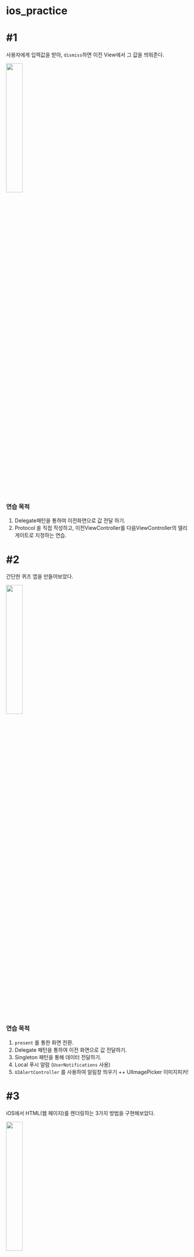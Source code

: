 # ios_practice


# #1

사용자에게 입력값을 받아, `dismiss`하면 이전 View에서 그 값을 띄워준다.

<img width = "30%" src = "https://user-images.githubusercontent.com/46234386/132442079-92f33cf2-0e0e-4c81-94d7-ec8719525d4a.gif"/>


### 연습 목적

1. Delegate패턴을 통하여 이전화면으로 값 전달 하기.
2. Protocol 을 직접 작성하고, 이전ViewController를 다음ViewController의 델리게이트로 지정하는 연습.



# #2

간단한 퀴즈 앱을 만들어보았다.

<img width="30%" src="https://user-images.githubusercontent.com/46234386/132441394-07f02f22-c518-4d38-b862-eef8a33326bb.gif"/>


### 연습 목적

1. `present` 를 통한 화면 전환.
2. Delegate 패턴을 통하여 이전 화면으로 값 전달하기.
3. Singleton 패턴을 통해 데이터 전달하기.
4. Local 푸시 알람 (`UserNotifications`  사용)
5. `UIAlertController` 를 사용하여 알림창 띄우기
 ++ UIImagePicker 이미지피커!
 
 
 
 # #3
 
 iOS에서 HTML(웹 페이지)를 렌더링하는 3가지 방법을 구현해보았다.
 
 <img width="30%" src = "https://user-images.githubusercontent.com/46234386/132443727-19571878-d279-47b5-a122-46dabd7ce4e7.gif"/>
 
 
 ### 연습 목적
 1. String으로 된 URL주소를 통해 URLRequest요청하기.
 2. ULR을 통해 Safari앱을 호출하여 페이지 열기.
 3. WKWebView 사용해서 페이지 열기.
 4. SFSafariViewController 사용해서 페이지 열기.

웹 뷰는 자주 사용할일이 없을것 같아 글로 정리했다. -> https://infinitt.tistory.com/377




# #4

AutoLayout을 연습하기 위해서 카카오톡 프로필페이지를 만들어보았다.

<img width="30%" src = "https://user-images.githubusercontent.com/46234386/132615976-fea6ac12-da0c-4593-b15b-cd883d17ae8e.gif"/>

### Guide line (개발자문서)
![image](https://user-images.githubusercontent.com/46234386/132448227-294f7828-af37-4019-8b48-c40b43a61606.png)

* 제약의 Constant는 되도록 양수로 만들어야 한다. 
  * 음수가 된다면  First Item, Second Item를 reverse 시켜 양수로 바꾸기.
* multiplier는 소수보다 정수로
* 가능한 View는 Layout 순서대로 나타내야한다. 
* View의 제약은 되도록 가까운 뷰와 연결지어 생성하라.
* View의 정의를 frame, bounds, center를 통해 정의하지 마라.
  * (이 프로퍼티들은 과거에 frame-based layout에서 사용하던것들)
* 가능한 상황이라면 되도록 StackView를 사용할것.




### 연습 목적 및 기억할 포인트
1. AutoLaout연습 - 적절한 Constraint 추가 , StackView 사용, 
2. 글자 및 아이콘이 흰색이다. 만약 사용자가 백그라운드를 흰색계열로 한다면 가독성은 어떻게할까?
 -> Background Dimming View를 추가한다. (Alpha값으로 투명도를 주고, 검정색 View로 덮어 최소한의 가독성을 확보한다.)
3. 프로필 사진의 모서리가 둥글다. 어떻게 구현할까 ?
`imageView.layer.conerRadius = imageView.frame.width/3`
`//imageView.clipsToBounds = true // 내부에 SubView가 있을때 사용한다. 이번 연습에서는 필요없음`
4. TextLabel은 Intrinsic size 적용할것.
5. **화면을 회전했을때도 고려해서 SuperView와 SafeArea와 Constraint 주기.**

- dimming View를 구현하고 나니 Status Bar의 디폴트는 검정색이다. 어떻게 하면 흰색으로 바꿀까?
    - UIApplication안의 enum인 UIStatusBarStyle

![image](https://user-images.githubusercontent.com/46234386/132616118-c46012ed-6a46-4ac5-9ab4-3ec2e874caee.png)

```swift
ovveride var preferredStatusBarStyle: UIStatusBarStyle{
	return  .lightContent
}
```


